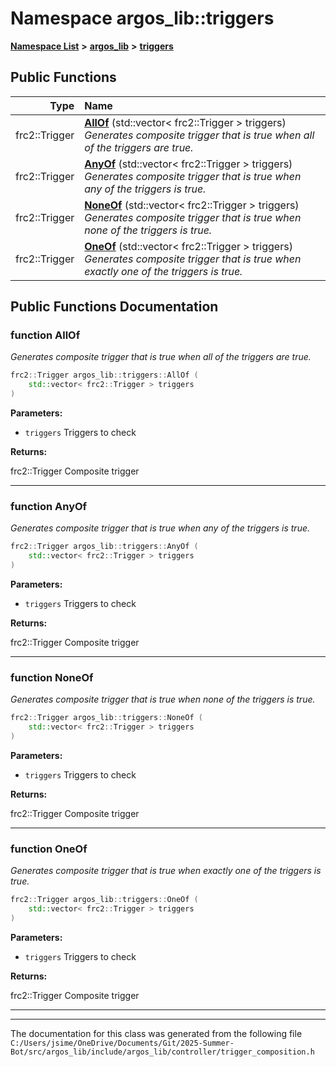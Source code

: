 

# Namespace argos\_lib::triggers



[**Namespace List**](namespaces.md) **>** [**argos\_lib**](namespaceargos__lib.md) **>** [**triggers**](namespaceargos__lib_1_1triggers.md)










































## Public Functions

| Type | Name |
| ---: | :--- |
|  frc2::Trigger | [**AllOf**](#function-allof) (std::vector&lt; frc2::Trigger &gt; triggers) <br>_Generates composite trigger that is true when all of the triggers are true._  |
|  frc2::Trigger | [**AnyOf**](#function-anyof) (std::vector&lt; frc2::Trigger &gt; triggers) <br>_Generates composite trigger that is true when any of the triggers is true._  |
|  frc2::Trigger | [**NoneOf**](#function-noneof) (std::vector&lt; frc2::Trigger &gt; triggers) <br>_Generates composite trigger that is true when none of the triggers is true._  |
|  frc2::Trigger | [**OneOf**](#function-oneof) (std::vector&lt; frc2::Trigger &gt; triggers) <br>_Generates composite trigger that is true when exactly one of the triggers is true._  |




























## Public Functions Documentation




### function AllOf 

_Generates composite trigger that is true when all of the triggers are true._ 
```C++
frc2::Trigger argos_lib::triggers::AllOf (
    std::vector< frc2::Trigger > triggers
) 
```





**Parameters:**


* `triggers` Triggers to check 



**Returns:**

frc2::Trigger Composite trigger 





        

<hr>



### function AnyOf 

_Generates composite trigger that is true when any of the triggers is true._ 
```C++
frc2::Trigger argos_lib::triggers::AnyOf (
    std::vector< frc2::Trigger > triggers
) 
```





**Parameters:**


* `triggers` Triggers to check 



**Returns:**

frc2::Trigger Composite trigger 





        

<hr>



### function NoneOf 

_Generates composite trigger that is true when none of the triggers is true._ 
```C++
frc2::Trigger argos_lib::triggers::NoneOf (
    std::vector< frc2::Trigger > triggers
) 
```





**Parameters:**


* `triggers` Triggers to check 



**Returns:**

frc2::Trigger Composite trigger 





        

<hr>



### function OneOf 

_Generates composite trigger that is true when exactly one of the triggers is true._ 
```C++
frc2::Trigger argos_lib::triggers::OneOf (
    std::vector< frc2::Trigger > triggers
) 
```





**Parameters:**


* `triggers` Triggers to check 



**Returns:**

frc2::Trigger Composite trigger 





        

<hr>

------------------------------
The documentation for this class was generated from the following file `C:/Users/jsime/OneDrive/Documents/Git/2025-Summer-Bot/src/argos_lib/include/argos_lib/controller/trigger_composition.h`

